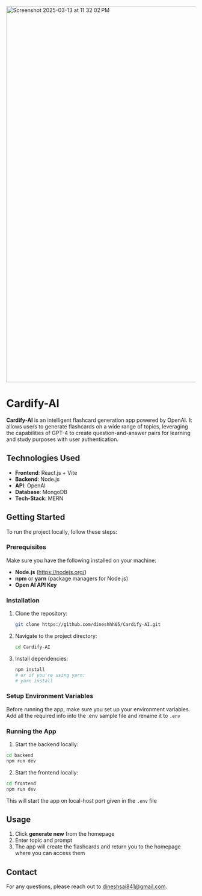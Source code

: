 <img width="1000" alt="Screenshot 2025-03-13 at 11 32 02 PM" src="https://github.com/user-attachments/assets/483d8967-f435-4499-a9d7-c2c7885d3fcf" />


# Cardify-AI

**Cardify-AI** is an intelligent flashcard generation app powered by OpenAI. It allows users to generate flashcards on a wide range of topics, leveraging the capabilities of GPT-4 to create question-and-answer pairs for learning and study purposes with user authentication.

## Technologies Used

- **Frontend**: React.js + Vite
- **Backend**: Node.js
- **API**: OpenAI 
- **Database**: MongoDB
- **Tech-Stack**: MERN

## Getting Started

To run the project locally, follow these steps:

### Prerequisites

Make sure you have the following installed on your machine:

- **Node.js** (https://nodejs.org/)
- **npm** or **yarn** (package managers for Node.js)
- **Open AI API Key**

### Installation

1. Clone the repository:

   ```bash
   git clone https://github.com/dineshhh05/Cardify-AI.git
   ```

2. Navigate to the project directory:

   ```bash
   cd Cardify-AI
   ```

3. Install dependencies:

   ```bash
   npm install
   # or if you're using yarn:
   # yarn install
   ```

### Setup Environment Variables

Before running the app, make sure you set up your environment variables. Add all the required info into the .env sample file and rename it to `.env`

### Running the App

1. Start the backend locally:

```bash
cd backend
npm run dev
```

2. Start the frontend locally:

```bash
cd frontend
npm run dev
```
This will start the app on local-host port given in the `.env` file 

## Usage

1. Click **generate new** from the homepage
2. Enter topic and prompt
3. The app will create the flashcards and return you to the homepage where you can access them

## Contact

For any questions, please reach out to dineshsai841@gmail.com.
